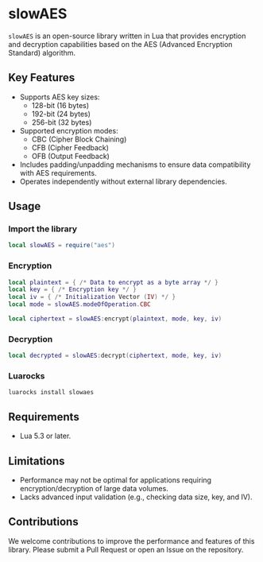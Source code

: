 # slowAES

`slowAES` is an open-source library written in Lua that provides encryption and decryption capabilities based on the AES (Advanced Encryption Standard) algorithm.

## Key Features

- Supports AES key sizes:
  - 128-bit (16 bytes)
  - 192-bit (24 bytes)
  - 256-bit (32 bytes)
- Supported encryption modes:
  - CBC (Cipher Block Chaining)
  - CFB (Cipher Feedback)
  - OFB (Output Feedback)
- Includes padding/unpadding mechanisms to ensure data compatibility with AES requirements.
- Operates independently without external library dependencies.

## Usage

### Import the library

```lua
local slowAES = require("aes")
```

### Encryption

```lua
local plaintext = { /* Data to encrypt as a byte array */ }
local key = { /* Encryption key */ }
local iv = { /* Initialization Vector (IV) */ }
local mode = slowAES.modeOfOperation.CBC

local ciphertext = slowAES:encrypt(plaintext, mode, key, iv)
```

### Decryption

```lua
local decrypted = slowAES:decrypt(ciphertext, mode, key, iv)
```

### Luarocks

```batch
luarocks install slowaes
```

## Requirements

- Lua 5.3 or later.

## Limitations

- Performance may not be optimal for applications requiring encryption/decryption of large data volumes.
- Lacks advanced input validation (e.g., checking data size, key, and IV).

## Contributions

We welcome contributions to improve the performance and features of this library. Please submit a Pull Request or open an Issue on the repository.
